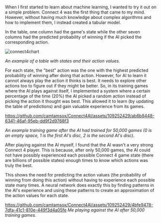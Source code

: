 When I first started to learn about machine learning, I wanted to try it out on a simple problem. Connect 4 was the first thing that came to my mind. However, without having much knowledge about complex algorithms and how to implement them, I instead created a tabular model.

In the table, one column had the game's state while the other seven columns had the predicted probability of winning if the AI picked the corresponding action.

![connect4chart](https://github.com/camtamsox/Connect4AI/assets/109252429/bcfa0f44-5b9c-42e4-9245-fb9873baabe8)

_An example of a table with states and their action values._

For each state, the "best" action was the one with the highest predicted probability of winning after doing that action. However, for AI to learn it cannot always play the action it thinks is best. It needs to explore other actions too to figure out if they might be better. So, in its training games where the AI plays against itself, I implemented a system where a certain percentage of the time (20%) the AI picked a random action instead of picking the action it thought was best. This allowed it to learn (by updating the table of predictions) and gain valuable experience from its games.


https://github.com/camtamsox/Connect4AI/assets/109252429/ab6b8448-6341-46af-95eb-dd9f2d9768f3

_An example training game after the AI had trained for 50,000 games (0 is an empty space, 1 is the first AI's disc, 2 is the second AI's disc)._

After playing against the AI myself, I found that the AI wasn't a very strong Connect 4 player. This is because, after only 50,000 games, the AI could not have possibly experienced each possible Connect 4 game state (there are billions of possible states) enough times to know which actions was truly the best.

This shows the need for predicting the action values (the probability of winning from doing this action) without having to experience each possible state many times. A neural network does exactly this by finding patterns in the AI's experience and using these patterns to create an approximation of the action values for each state.


https://github.com/camtamsox/Connect4AI/assets/109252429/4bfe9478-7dfa-41c1-810e-449f3d4a05fe
_Me playing against the AI after 50,000 training games._
